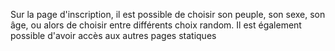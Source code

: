 Sur la page d'inscription, il est possible de choisir son peuple, son sexe, son âge, ou alors de choisir entre différents choix random.
Il est également possible d'avoir accès aux autres pages statiques